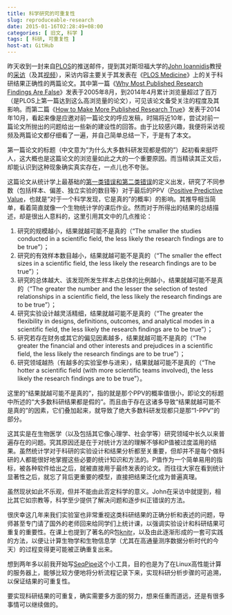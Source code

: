 ```yaml
---
title: 科学研究的可重复性
slug: reproduceable-research
date: 2015-01-16T02:28:49+08:00
categories: [ 旧文, 科学 ]
tags: [ 科研, 可重复性 ]
host-at: GitHub
---
```

昨天收到一封来自[PLOS]的推送邮件，提到其对斯坦福大学的[John Ioannidis]教授的[采访]（及其[视频]），采访内容主要关于其发表在《[PLOS Medicine]》上的关于科研结果正确性的两篇论文。其中第一篇《[Why Most Published Research Findings Are False][paper1]》发表于2005年8月，到2014年4月累计浏览量超过了百万（是PLOS上第一篇达到这么高浏览量的论文），可见该论文备受关注的程度及其影响。而第二篇《[How to Make More Published Research True][paper2]》发表于2014年10月，看起来像是应邀对前一篇论文的呼应发稿，时隔将近10年，尝试对前一篇论文所抛出的问题给出一些新的建设性的回答。由于比较感兴趣，我便将采访视频及两篇论文都仔细看了一遍，并自己简单总结一下，于是有了本文。

第一篇论文的标题（中文意为“为什么大多数科研发现都是假的”）起初看来挺吓人，这大概也是这篇论文的浏览量如此之大的一个重要原因。而当精读其正文后，却能认识到这种现象确实真实存在，一点儿也不夸张。

这篇论文从统计学上最基础的[第一类错误和第二类错误][errors]的定义出发，研究了不同参数（包括样本、偏差、独立实验的数目等）对于最后的PPV（[Positive Predictive Value][ppv]，也就是“对于一个科学发现，它是真的”的概率）的影响。其推导相当简单，看着简直就像一个生物统计学的课后作业。然而对于所得出的结果的总结描述，却是很出人意料的，这里引用其文中的几点推论：

1. 研究的规模越小，结果就越可能不是真的（“The smaller the studies conducted in a scientific field, the less likely the research findings are to be true”）；
2. 研究的有效样本数目越小，结果就越可能不是真的（“The smaller the effect sizes in a scientific field, the less likely the research findings are to be true”）；
3. 研究的总体越大、该发现所发生样本占总体的比例越小，结果就越可能不是真的（“The greater the number and the lesser the selection of tested relationships in a scientific field, the less likely the research findings are to be true”）；
4. 研究实验设计越灵活精细，结果就越可能不是真的（“The greater the flexibility in designs, definitions, outcomes, and analytical modes in a scientific field, the less likely the research findings are to be true”）；
5. 研究若存在财务或其它的偏见因素越多，结果就越可能不是真的（“The greater the financial and other interests and prejudices in a scientific field, the less likely the research findings are to be true”）；
6. 研究领域越热（有越多的实验室参与进来），结果就越可能不是真的（“The hotter a scientific field (with more scientific teams involved), the less likely the research findings are to be true”）。

这里的“结果就越可能不是真的”，指的就是那个PPV的概率值很小，即论文的标题中所述的“大多数科研结果都是假的”。而且由于存在这诸多导致“结果就越可能不是真的”的因素，它们叠加起来，就导致了绝大多数科研发现都只是那“1-PPV”的部分。

这其实是在生物医学（以及包括其它像心理学、社会学等）研究领域中长久以来普遍存在的问题。究其原因还是在于对统计方法的理解不够和P值被过度滥用的结果。虽然统计学对于科研的实验设计和结果分析都至关重要，但却并不是每个做科研的人都能很好地掌握这些必要的统计知识和方法的。P值作为一个简单易用的指标，被各种软件给出之后，就被直接用于最终发表的论文。而往往大家在看到统计显著性之后，就忘了背后更重要的模型，直接把结果泛化成为普遍真理。

虽然现状如此不乐观，但并不能由此否定科学的意义。John在采访中就提到，相比其它如宗教等，科学至少提供了解决问题和逐步纠正错误的方法。

很庆幸这几年来我们实验室也非常重视这类科研结果的正确分析和表述的问题，导师甚至专门请了国外的老师回来给同学们上统计课，以强调实验设计和科研结果可重复的重要性。在课上也提到了著名的R包[knitr]，以及由此逐渐形成的一套可实践的方法，以便让计算生物学和生物信息学（尤其在高通量测序数据分析时代的今天）的过程变得更可能被正确重复出来。

想到两年多以前我开始写[SeqPipe]这个小工具，目的也是为了在Linux高性能计算的服务器上，能够比较方便地将分析流程记录下来，实现科研分析步骤的可追溯，以保证结果的可重复性。

要实现科研结果的可重复，确实需要多方面的努力，想来任重而道远，还是有很多事情可以继续做的。

[PLOS]: http://www.plos.org/
[PLOS Medicine]: http://journals.plos.org/plosmedicine/
[John Ioannidis]: https://med.stanford.edu/profiles/john-ioannidis
[采访]: http://blogs.plos.org/speakingofmedicine/2014/06/23/one-one-million-article-views-qa-author-john-ioannidis/
[视频]: https://www.youtube.com/watch?v=KOZAV9AvIQE
[paper1]: http://journals.plos.org/plosmedicine/article?id=10.1371/journal.pmed.0020124
[paper2]: http://journals.plos.org/plosmedicine/article?id=10.1371/journal.pmed.1001747
[errors]: http://en.wikipedia.org/wiki/Type_I_and_type_II_errors
[ppv]: http://en.wikipedia.org/wiki/Positive_and_negative_predictive_values
[knitr]: http://yihui.name/knitr/
[SeqPipe]: /seqpipe/
